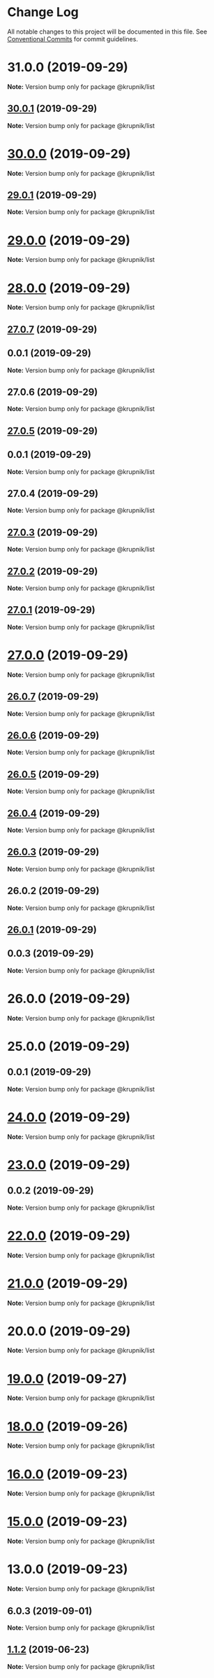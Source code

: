# Change Log

All notable changes to this project will be documented in this file.
See [Conventional Commits](https://conventionalcommits.org) for commit guidelines.

# 31.0.0 (2019-09-29)

**Note:** Version bump only for package @krupnik/list





## [30.0.1](https://github.com/yurikrupniktools/client-apps/compare/@krupnik/list@30.0.0...@krupnik/list@30.0.1) (2019-09-29)

**Note:** Version bump only for package @krupnik/list





# [30.0.0](https://github.com/yurikrupniktools/client-apps/compare/@krupnik/list@29.0.1...@krupnik/list@30.0.0) (2019-09-29)

**Note:** Version bump only for package @krupnik/list





## [29.0.1](https://github.com/yurikrupniktools/client-apps/compare/@krupnik/list@29.0.0...@krupnik/list@29.0.1) (2019-09-29)

**Note:** Version bump only for package @krupnik/list





# [29.0.0](https://github.com/yurikrupniktools/client-apps/compare/@krupnik/list@28.0.0...@krupnik/list@29.0.0) (2019-09-29)

**Note:** Version bump only for package @krupnik/list





# [28.0.0](https://github.com/yurikrupniktools/client-apps/compare/@krupnik/list@27.0.7...@krupnik/list@28.0.0) (2019-09-29)

**Note:** Version bump only for package @krupnik/list





## [27.0.7](https://github.com/yurikrupniktools/client-apps/compare/@krupnik/list@27.0.6...@krupnik/list@27.0.7) (2019-09-29)



## 0.0.1 (2019-09-29)

**Note:** Version bump only for package @krupnik/list





## 27.0.6 (2019-09-29)

**Note:** Version bump only for package @krupnik/list





## [27.0.5](https://github.com/yurikrupniktools/client-apps/compare/@krupnik/list@27.0.4...@krupnik/list@27.0.5) (2019-09-29)



## 0.0.1 (2019-09-29)

**Note:** Version bump only for package @krupnik/list





## 27.0.4 (2019-09-29)

**Note:** Version bump only for package @krupnik/list





## [27.0.3](https://github.com/yurikrupniktools/client-apps/compare/@krupnik/list@27.0.2...@krupnik/list@27.0.3) (2019-09-29)

**Note:** Version bump only for package @krupnik/list





## [27.0.2](https://github.com/yurikrupniktools/client-apps/compare/@krupnik/list@27.0.1...@krupnik/list@27.0.2) (2019-09-29)

**Note:** Version bump only for package @krupnik/list





## [27.0.1](https://github.com/yurikrupniktools/client-apps/compare/@krupnik/list@27.0.0...@krupnik/list@27.0.1) (2019-09-29)

**Note:** Version bump only for package @krupnik/list





# [27.0.0](https://github.com/yurikrupniktools/client-apps/compare/@krupnik/list@26.0.7...@krupnik/list@27.0.0) (2019-09-29)

**Note:** Version bump only for package @krupnik/list





## [26.0.7](https://github.com/yurikrupniktools/client-apps/compare/@krupnik/list@26.0.6...@krupnik/list@26.0.7) (2019-09-29)

**Note:** Version bump only for package @krupnik/list





## [26.0.6](https://github.com/yurikrupniktools/client-apps/compare/@krupnik/list@26.0.5...@krupnik/list@26.0.6) (2019-09-29)

**Note:** Version bump only for package @krupnik/list





## [26.0.5](https://github.com/yurikrupniktools/client-apps/compare/@krupnik/list@26.0.4...@krupnik/list@26.0.5) (2019-09-29)

**Note:** Version bump only for package @krupnik/list





## [26.0.4](https://github.com/yurikrupniktools/client-apps/compare/@krupnik/list@26.0.3...@krupnik/list@26.0.4) (2019-09-29)

**Note:** Version bump only for package @krupnik/list





## [26.0.3](https://github.com/yurikrupniktools/client-apps/compare/@krupnik/list@26.0.2...@krupnik/list@26.0.3) (2019-09-29)

**Note:** Version bump only for package @krupnik/list





## 26.0.2 (2019-09-29)

**Note:** Version bump only for package @krupnik/list





## [26.0.1](https://github.com/yurikrupniktools/client-apps/compare/@krupnik/list@26.0.0...@krupnik/list@26.0.1) (2019-09-29)



## 0.0.3 (2019-09-29)

**Note:** Version bump only for package @krupnik/list





# 26.0.0 (2019-09-29)

**Note:** Version bump only for package @krupnik/list





# 25.0.0 (2019-09-29)



## 0.0.1 (2019-09-29)

**Note:** Version bump only for package @krupnik/list





# [24.0.0](https://github.com/yurikrupniktools/client-apps/compare/@krupnik/list@23.0.0...@krupnik/list@24.0.0) (2019-09-29)

**Note:** Version bump only for package @krupnik/list





# [23.0.0](https://github.com/yurikrupniktools/client-apps/compare/@krupnik/list@22.0.0...@krupnik/list@23.0.0) (2019-09-29)



## 0.0.2 (2019-09-29)

**Note:** Version bump only for package @krupnik/list





# [22.0.0](https://github.com/yurikrupniktools/client-apps/compare/@krupnik/list@21.0.0...@krupnik/list@22.0.0) (2019-09-29)

**Note:** Version bump only for package @krupnik/list





# [21.0.0](https://github.com/yurikrupniktools/client-apps/compare/@krupnik/list@20.0.0...@krupnik/list@21.0.0) (2019-09-29)

**Note:** Version bump only for package @krupnik/list





# 20.0.0 (2019-09-29)

**Note:** Version bump only for package @krupnik/list





# [19.0.0](https://github.com/yurikrupniktools/client-apps/compare/@krupnik/list@18.0.0...@krupnik/list@19.0.0) (2019-09-27)

**Note:** Version bump only for package @krupnik/list





# [18.0.0](https://github.com/yurikrupniktools/client-apps/compare/@krupnik/list@17.0.0...@krupnik/list@18.0.0) (2019-09-26)

**Note:** Version bump only for package @krupnik/list





# [16.0.0](https://github.com/yurikrupniktools/client-apps/compare/@krupnik/list@15.0.0...@krupnik/list@16.0.0) (2019-09-23)

**Note:** Version bump only for package @krupnik/list





# [15.0.0](https://github.com/yurikrupniktools/client-apps/compare/@krupnik/list@13.0.0...@krupnik/list@15.0.0) (2019-09-23)

**Note:** Version bump only for package @krupnik/list





# 13.0.0 (2019-09-23)

**Note:** Version bump only for package @krupnik/list





## 6.0.3 (2019-09-01)

**Note:** Version bump only for package @krupnik/list





## [1.1.2](https://github.com/yurikrupniktools/client-apps/compare/@krupnik/list@1.1.1...@krupnik/list@1.1.2) (2019-06-23)

**Note:** Version bump only for package @krupnik/list
